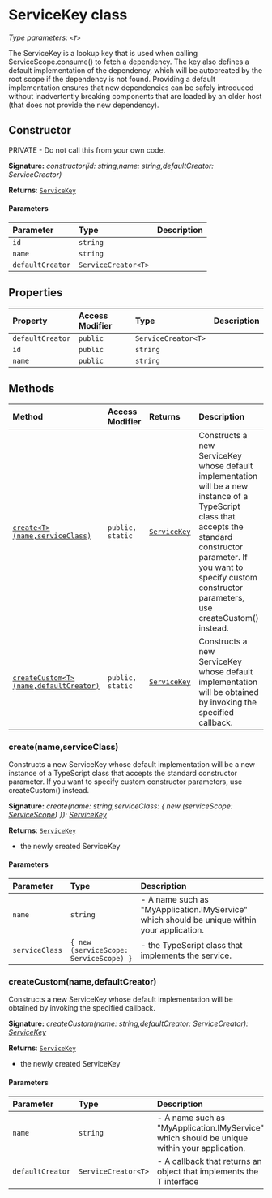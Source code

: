 # ServiceKey <T> class



_Type parameters: `<T>`_

The ServiceKey is a lookup key that is used when calling ServiceScope.consume() 
to fetch a dependency. The key also defines a default implementation of the 
dependency, which will be autocreated by the root scope if the dependency is not found. 
Providing a default implementation ensures that new dependencies can be safely 
introduced without inadvertently breaking components that are loaded by an older host 
(that does not provide the new dependency).


## Constructor
PRIVATE - Do not call this from your own code.

**Signature:** _constructor(id: string,name: string,defaultCreator: ServiceCreator<T>)_

**Returns**: [`ServiceKey`](../sp-client-base/servicekey.md)



#### Parameters


| Parameter	   | Type    | Description |
|:-------------|:---------------|:------------|
| `id`    | `string` |  |
| `name`    | `string` |  |
| `defaultCreator`    | `ServiceCreator<T>` |  |


## Properties

| Property	   | Access Modifier | Type	| Description|
|:-------------|:----|:-------|:-----------|
|`defaultCreator`     | `public` | `ServiceCreator<T>` |  |
|`id`     | `public` | `string` |  |
|`name`     | `public` | `string` |  |




## Methods

| Method	   | Access Modifier | Returns	| Description|
|:-------------|:----|:-------|:-----------|
|[`create<T>(name,serviceClass)`](#create<t>nameserviceclass)     | `public, static` | [`ServiceKey`](../sp-client-base/servicekey.md)<T> | Constructs a new ServiceKey whose default implementation will be a new instance of  a TypeScript class that accepts the standard constructor parameter. If you want to  specify custom constructor parameters, use createCustom() instead. |
|[`createCustom<T>(name,defaultCreator)`](#createcustom<t>namedefaultcreator)     | `public, static` | [`ServiceKey`](../sp-client-base/servicekey.md)<T> | Constructs a new ServiceKey whose default implementation will be obtained  by invoking the specified callback. |





### create<T>(name,serviceClass)

Constructs a new ServiceKey whose default implementation will be a new instance of 
a TypeScript class that accepts the standard constructor parameter. If you want to 
specify custom constructor parameters, use createCustom() instead.

**Signature:** _create<T>(name: string,serviceClass: { new (serviceScope: [ServiceScope](../sp-client-base/servicescope.md)) }): [ServiceKey](../sp-client-base/servicekey.md)<T>_

**Returns**: [`ServiceKey`](../sp-client-base/servicekey.md)<T>

- the newly created ServiceKey

#### Parameters


| Parameter	   | Type    | Description |
|:-------------|:---------------|:------------|
| `name`    | `string` | - A name such as "MyApplication.IMyService" which should be unique within  your application. |
| `serviceClass`    | `{ new (serviceScope: ServiceScope) }` | - the TypeScript class that implements the service. |


### createCustom<T>(name,defaultCreator)

Constructs a new ServiceKey whose default implementation will be obtained 
by invoking the specified callback.

**Signature:** _createCustom<T>(name: string,defaultCreator: ServiceCreator<T>): [ServiceKey](../sp-client-base/servicekey.md)<T>_

**Returns**: [`ServiceKey`](../sp-client-base/servicekey.md)<T>

- the newly created ServiceKey

#### Parameters


| Parameter	   | Type    | Description |
|:-------------|:---------------|:------------|
| `name`    | `string` | - A name such as "MyApplication.IMyService" which should be unique within  your application. |
| `defaultCreator`    | `ServiceCreator<T>` | - A callback that returns an object that implements the T interface |

